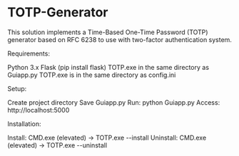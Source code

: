 # TOTP-Generator
This solution implements a Time-Based One-Time Password (TOTP) generator based on RFC 6238 to use with two-factor authentication system.

Requirements:

Python 3.x
Flask (pip install flask)
TOTP.exe in the same directory as Guiapp.py
TOTP.exe is in the same directory as config.ini

Setup:

Create project directory
Save Guiapp.py 
Run: python Guiapp.py
Access: http://localhost:5000

Installation:
 
Install: CMD.exe (elevated) -> TOTP.exe --install
Uninstall: CMD.exe (elevated) -> TOTP.exe --uninstall

